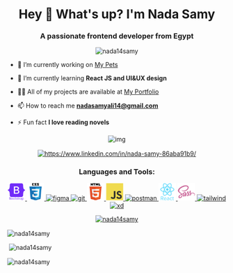 <h1 align="center">Hey 👋 What's up? I'm Nada Samy</h1>
<h3 align="center">A passionate frontend developer from Egypt</h3>

<p align="center"> <img src="https://komarev.com/ghpvc/?username=nada14samy&label=Profile%20views&color=0e75b6&style=flat" alt="nada14samy" /> </p>

- 🔭 I’m currently working on [My Pets](https://github.com/Nada14samy/My-Pets.git)

- 🌱 I’m currently learning **React JS and UI&UX design**

- 👨‍💻 All of my projects are available at [My Portfolio](https://nada14samy.github.io/My-portfolio/)

- 📫 How to reach me **nadasamyali14@gmail.com**

- ⚡ Fun fact **I love reading novels**

<p align="center">
  <img align="center" src="https://media1.giphy.com/media/v1.Y2lkPTc5MGI3NjExYzdseHJhamFkMWNvNHUzZzI0OXh2MHZ0MHhyazc5OWpkdDI1d3QwNiZlcD12MV9pbnRlcm5hbF9naWZfYnlfaWQmY3Q9Zw/L1R1tvI9svkIWwpVYr/giphy.webp" alt="img"/>
</p>

<p align="center">
<a href="https://linkedin.com/in/https://www.linkedin.com/in/nada-samy-86aba91b9/" target="blank"><img align="center" src="https://raw.githubusercontent.com/rahuldkjain/github-profile-readme-generator/master/src/images/icons/Social/linked-in-alt.svg" alt="https://www.linkedin.com/in/nada-samy-86aba91b9/" height="30" width="40" /></a>
</p>

<h3 align="center">Languages and Tools:</h3>
<p align="center"> <a href="https://getbootstrap.com" target="_blank" rel="noreferrer"> <img src="https://raw.githubusercontent.com/devicons/devicon/master/icons/bootstrap/bootstrap-plain-wordmark.svg" alt="bootstrap" width="40" height="40"/> </a> <a href="https://www.w3schools.com/css/" target="_blank" rel="noreferrer"> <img src="https://raw.githubusercontent.com/devicons/devicon/master/icons/css3/css3-original-wordmark.svg" alt="css3" width="40" height="40"/> </a> <a href="https://www.figma.com/" target="_blank" rel="noreferrer"> <img src="https://www.vectorlogo.zone/logos/figma/figma-icon.svg" alt="figma" width="40" height="40"/> </a> <a href="https://git-scm.com/" target="_blank" rel="noreferrer"> <img src="https://www.vectorlogo.zone/logos/git-scm/git-scm-icon.svg" alt="git" width="40" height="40"/> </a> <a href="https://www.w3.org/html/" target="_blank" rel="noreferrer"> <img src="https://raw.githubusercontent.com/devicons/devicon/master/icons/html5/html5-original-wordmark.svg" alt="html5" width="40" height="40"/> </a> <a href="https://developer.mozilla.org/en-US/docs/Web/JavaScript" target="_blank" rel="noreferrer"> <img src="https://raw.githubusercontent.com/devicons/devicon/master/icons/javascript/javascript-original.svg" alt="javascript" width="40" height="40"/> </a> <a href="https://postman.com" target="_blank" rel="noreferrer"> <img src="https://www.vectorlogo.zone/logos/getpostman/getpostman-icon.svg" alt="postman" width="40" height="40"/> </a> <a href="https://reactjs.org/" target="_blank" rel="noreferrer"> <img src="https://raw.githubusercontent.com/devicons/devicon/master/icons/react/react-original-wordmark.svg" alt="react" width="40" height="40"/> </a> <a href="https://sass-lang.com" target="_blank" rel="noreferrer"> <img src="https://raw.githubusercontent.com/devicons/devicon/master/icons/sass/sass-original.svg" alt="sass" width="40" height="40"/> </a> <a href="https://tailwindcss.com/" target="_blank" rel="noreferrer"> <img src="https://www.vectorlogo.zone/logos/tailwindcss/tailwindcss-icon.svg" alt="tailwind" width="40" height="40"/> </a> <a href="https://www.adobe.com/products/xd.html" target="_blank" rel="noreferrer"> <img src="https://cdn.worldvectorlogo.com/logos/adobe-xd.svg" alt="xd" width="40" height="40"/> </a> </p>

<p align="center"><a href="https://github.com/ryo-ma/github-profile-trophy"><img src="https://github-profile-trophy.vercel.app/?username=nada14samy" alt="nada14samy" /></a> </p>

<p><img align="center" src="https://github-readme-stats.vercel.app/api/top-langs?username=nada14samy&show_icons=true&locale=en&layout=compact" alt="nada14samy" /></p>

<p>&nbsp;<img align="center" src="https://github-readme-stats.vercel.app/api?username=nada14samy&show_icons=true&locale=en" alt="nada14samy" /></p>

<p><img align="center" src="https://github-readme-streak-stats.herokuapp.com/?user=nada14samy&" alt="nada14samy" /></p>

